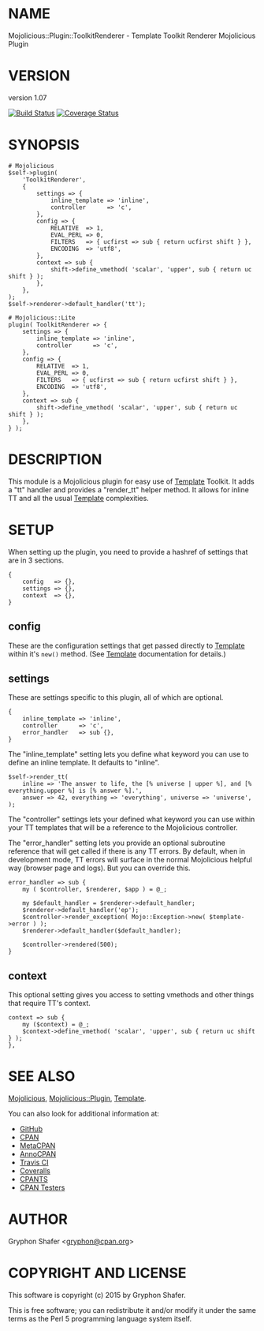 # NAME

Mojolicious::Plugin::ToolkitRenderer - Template Toolkit Renderer Mojolicious Plugin

# VERSION

version 1.07

[![Build Status](https://travis-ci.org/gryphonshafer/Mojo-Plugin-Toolkit.svg)](https://travis-ci.org/gryphonshafer/Mojo-Plugin-Toolkit)
[![Coverage Status](https://coveralls.io/repos/gryphonshafer/Mojo-Plugin-Toolkit/badge.png)](https://coveralls.io/r/gryphonshafer/Mojo-Plugin-Toolkit)

# SYNOPSIS

    # Mojolicious
    $self->plugin(
        'ToolkitRenderer',
        {
            settings => {
                inline_template => 'inline',
                controller      => 'c',
            },
            config => {
                RELATIVE  => 1,
                EVAL_PERL => 0,
                FILTERS   => { ucfirst => sub { return ucfirst shift } },
                ENCODING  => 'utf8',
            },
            context => sub {
                shift->define_vmethod( 'scalar', 'upper', sub { return uc shift } );
            },
        },
    );
    $self->renderer->default_handler('tt');

    # Mojolicious::Lite
    plugin( ToolkitRenderer => {
        settings => {
            inline_template => 'inline',
            controller      => 'c',
        },
        config => {
            RELATIVE  => 1,
            EVAL_PERL => 0,
            FILTERS   => { ucfirst => sub { return ucfirst shift } },
            ENCODING  => 'utf8',
        },
        context => sub {
            shift->define_vmethod( 'scalar', 'upper', sub { return uc shift } );
        },
    } );

# DESCRIPTION

This module is a Mojolicious plugin for easy use of [Template](https://metacpan.org/pod/Template) Toolkit. It
adds a "tt" handler and provides a "render\_tt" helper method. It allows for
inline TT and all the usual [Template](https://metacpan.org/pod/Template) complexities.

# SETUP

When setting up the plugin, you need to provide a hashref of settings that
are in 3 sections.

    {
        config   => {},
        settings => {},
        context  => {},
    }

## config

These are the configuration settings that get passed directly to [Template](https://metacpan.org/pod/Template)
within it's `new()` method. (See [Template](https://metacpan.org/pod/Template) documentation for details.)

## settings

These are settings specific to this plugin, all of which are optional.

    {
        inline_template => 'inline',
        controller      => 'c',
        error_handler   => sub {},
    }

The "inline\_template" setting lets you define what keyword you can use to
define an inline template. It defaults to "inline".

    $self->render_tt(
        inline => 'The answer to life, the [% universe | upper %], and [% everything.upper %] is [% answer %].',
        answer => 42, everything => 'everything', universe => 'universe',
    );

The "controller" settings lets your defined what keyword you can use within your
TT templates that will be a reference to the Mojolicious controller.

The "error\_handler" setting lets you provide an optional subroutine reference
that will get called if there is any TT errors. By default, when in development
mode, TT errors will surface in the normal Mojolicious helpful way (browser
page and logs). But you can override this.

    error_handler => sub {
        my ( $controller, $renderer, $app ) = @_;

        my $default_handler = $renderer->default_handler;
        $renderer->default_handler('ep');
        $controller->render_exception( Mojo::Exception->new( $template->error ) );
        $renderer->default_handler($default_handler);

        $controller->rendered(500);
    }

## context

This optional setting gives you access to setting vmethods and other things that
require TT's context.

    context => sub {
        my ($context) = @_;
        $context->define_vmethod( 'scalar', 'upper', sub { return uc shift } );
    },

# SEE ALSO

[Mojolicious](https://metacpan.org/pod/Mojolicious), [Mojolicious::Plugin](https://metacpan.org/pod/Mojolicious::Plugin), [Template](https://metacpan.org/pod/Template).

You can also look for additional information at:

- [GitHub](https://github.com/gryphonshafer/Mojo-Plugin-Toolkit)
- [CPAN](http://search.cpan.org/dist/Mojolicious-Plugin-ToolkitRenderer)
- [MetaCPAN](https://metacpan.org/pod/Mojolicious::Plugin::ToolkitRenderer)
- [AnnoCPAN](http://annocpan.org/dist/Mojolicious-Plugin-ToolkitRenderer)
- [Travis CI](https://travis-ci.org/gryphonshafer/Mojo-Plugin-Toolkit)
- [Coveralls](https://coveralls.io/r/gryphonshafer/Mojo-Plugin-Toolkit)
- [CPANTS](http://cpants.cpanauthors.org/dist/Mojo-Plugin-Toolkit)
- [CPAN Testers](http://www.cpantesters.org/distro/M/Mojo-Plugin-Toolkit.html)

# AUTHOR

Gryphon Shafer &lt;gryphon@cpan.org>

# COPYRIGHT AND LICENSE

This software is copyright (c) 2015 by Gryphon Shafer.

This is free software; you can redistribute it and/or modify it under
the same terms as the Perl 5 programming language system itself.
